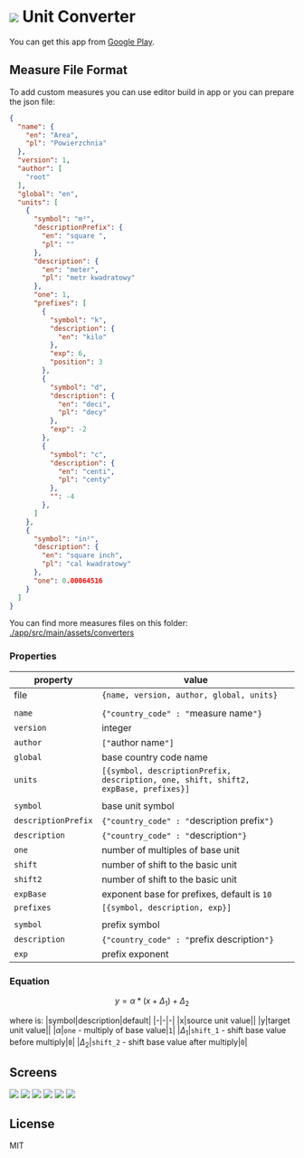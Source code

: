 # ![](./img/converter.svg) Unit Converter

You can get this app from [Google Play](https://play.google.com/store/apps/details?id=pro.adamzielonka.converter).

## Measure File Format

To add custom measures you can use editor build in app or you can prepare the json file:

``` json
{
  "name": {
    "en": "Area",
    "pl": "Powierzchnia"
  },
  "version": 1,
  "author": [
    "root"
  ],
  "global": "en",
  "units": [
    {
      "symbol": "m²",
      "descriptionPrefix": {
        "en": "square ",
        "pl": ""
      },
      "description": {
        "en": "meter",
        "pl": "metr kwadratowy"
      },
      "one": 1,
      "prefixes": [
        {
          "symbol": "k",
          "description": {
            "en": "kilo"
          },
          "exp": 6,
          "position": 3
        },
        {
          "symbol": "d",
          "description": {
            "en": "deci",
            "pl": "decy"
          },
          "exp": -2
        },
        {
          "symbol": "c",
          "description": {
            "en": "centi",
            "pl": "centy"
          },
          "": -4
        },
      ]
    },
    {
      "symbol": "in²",
      "description": {
        "en": "square inch",
        "pl": "cal kwadratowy"
      },
      "one": 0.00064516
    }
  ]
}

```
You can find more measures files on this folder: [./app/src/main/assets/converters](./app/src/main/assets/converters)

### Properties
|property|value|
|---|-----|
|file|`{name, version, author, global, units}`|
|||
|`name`|`{"country_code" : "`measure name`"}`|
|`version`|integer|
|`author`|`["`author name`"]`|
|`global`|base country code name|
|`units`|`[{symbol, descriptionPrefix, description, one, shift, shift2, expBase, prefixes}]`|
|||
|`symbol`|base unit symbol|
|`descriptionPrefix`|`{"country_code" : "`description prefix`"}`|
|`description`|`{"country_code" : "`description`"}`|
|`one`|number of multiples of base unit|
|`shift`|number of shift to the basic unit|
|`shift2`|number of shift to the basic unit|
|`expBase`|exponent base for prefixes, default is `10`|
|`prefixes`|`[{symbol, description, exp}]`|
|||
|`symbol`|prefix symbol|
|`description`|`{"country_code" : "`prefix description`"}`|
|`exp`|prefix exponent|

### Equation

```math
y = \alpha*(x + \Delta_1) + \Delta_2
```
where is:
|symbol|description|default|
|-|-|-|
|x|source unit value||
|y|target unit value||
|$\alpha$|`one` - multiply of base value|`1`|
|$\Delta_1$|`shift_1` - shift base value before multiply|`0`|
|$\Delta_2$|`shift_2` - shift base value after multiply|`0`|

## Screens

![](./img/en/converter-blue.png)
![](./img/en/converter-units.png)
![](./img/en/converter-measures.png)
![](./img/en/converter-landscape.png)
![](./img/en/converter-green.png)
![](./img/en/converter-red.png)

## License
MIT
